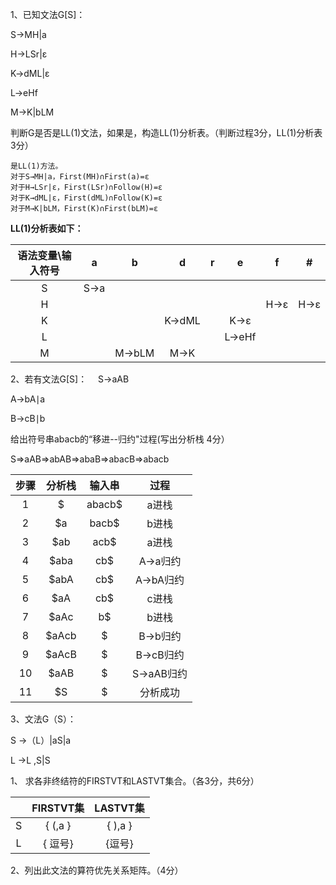1、已知文法G[S]：

S→MH|a

H→LSr|ε

K→dML|ε

L→eHf

M→K|bLM

判断G是否是LL(1)文法，如果是，构造LL(1)分析表。（判断过程3分，LL(1)分析表3分）

```
是LL(1)方法。
对于S→MH|a，First(MH)∩First(a)=ε
对于H→LSr|ε，First(LSr)∩Follow(H)=ε
对于K→dML|ε，First(dML)∩Follow(K)=ε
对于M→K|bLM，First(K)∩First(bLM)=ε
```

**LL(1)分析表如下：**



| 语法变量\输入符号 |  a   |   b   |   d   |  r   |   e   |  f   | #    |
| :---------------: | :--: | :---: | :---: | :--: | :---: | :--: | ---- |
|         S         | S→a  |       |       |      |       |      |      |
|         H         |      |       |       |      |       | H→ε  | H→ε  |
|         K         |      |       | K→dML |      |  K→ε  |      |      |
|         L         |      |       |       |      | L→eHf |      |      |
|         M         |      | M→bLM |  M→K  |      |       |      |      |

2、若有文法G[S]：  
S→aAB

A→bA∣a 

B→cB∣b 

给出符号串abacb的“移进--归约"过程(写出分析栈 4分）

S=>aAB=>abAB=>abaB=>abacB=>abacb



| 步骤 | 分析栈 | 输入串 |   过程    |
| :--: | :----: | :----: | :-------: |
|  1   |   $    | abacb$ |   a进栈   |
|  2   |   $a   | bacb$  |   b进栈   |
|  3   |  $ab   |  acb$  |   a进栈   |
|  4   |  $aba  |  cb$   |  A→a归约  |
|  5   |  $abA  |  cb$   | A→bA归约  |
|  6   |  $aA   |  cb$   |   c进栈   |
|  7   |  $aAc  |   b$   |   b进栈   |
|  8   | $aAcb  |   $    |  B→b归约  |
|  9   | $aAcB  |   $    | B→cB归约  |
|  10  |  $aAB  |   $    | S→aAB归约 |
|  11  |   $S   |   $    | 分析成功  |

3、文法G（S）：

S →（L）|aS|a

L →L ,S|S

1、 求各非终结符的FIRSTVT和LASTVT集合。（各3分，共6分）



|      | FIRSTVT集 | LASTVT集 |
| :--: | :-------: | :------: |
|  S   |  { (,a }  | { ),a }  |
|  L   |  { 逗号}  |  {逗号}  |

2、列出此文法的算符优先关系矩阵。（4分）



